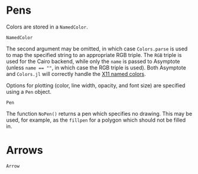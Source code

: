 
# Pens

Colors are stored in a `NamedColor`.

```@docs
NamedColor
```

The second argument may be omitted, in which case `Colors.parse` is used to map the specified string to an appropriate RGB triple. The `RGB` triple is used for the Cairo backend, while only the `name` is passed to Asymptote (unless `name == ""`, in which case the RGB triple is used). Both Asymptote and `Colors.jl` will correctly handle the [X11 named colors](https://en.wikipedia.org/wiki/X11_color_names).

Options for plotting (color, line width, opacity, and font size) are specified using a `Pen` object.

```@docs
Pen
```

The function `NoPen()` returns a pen which specifies no drawing. This may be used, for example, as the `fillpen` for a polygon which should not be filled in.

# Arrows

```@doc
Arrow
```
